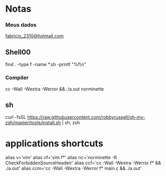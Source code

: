 # Notas

### Meus dados 
fabricio_2310@hotmail.com

## Shell00

find . -type f -name \*.sh -printf "%f\n"

### Compiler
cc -Wall -Wextra -Werror && ./a.out
norminette

## sh
curl -fsSL https://raw.githubusercontent.com/robbyrussell/oh-my-zsh/master/tools/install.sh | sh; zsh

# applications shortcuts
alias v='vim'
alias vf='vim f*'
alias nc='norminette -R CheckForbiddenSourceHeadeir'
alias ccf='cc -Wall -Wextra -Werror f* && ./a.out'
alias ccm='cc -Wall -Wextra -Werror f* main.c && ./a.out'
